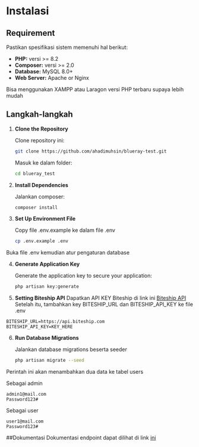 # Instalasi

## Requirement
Pastikan spesifikasi sistem memenuhi hal berikut:
- **PHP:** versi  >= 8.2
- **Composer:**  versi >= 2.0
- **Database:** MySQL 8.0+
- **Web Server:** Apache or Nginx

Bisa menggunakan XAMPP atau Laragon versi PHP terbaru supaya lebih mudah

## Langkah-langkah

1. **Clone the Repository**

   Clone repository ini:

   ```bash
   git clone https://github.com/ahadimuhsin/blueray-test.git
   ```

   Masuk ke dalam folder:

   ```bash
   cd blueray_test
   ```

2. **Install Dependencies**

   Jalankan composer:

   ```bash
   composer install
   ```

3. **Set Up Environment File**

   Copy file .env.example ke dalam file .env

   ```bash
   cp .env.example .env
   ```

  Buka file .env kemudian atur pengaturan database

4. **Generate Application Key**

   Generate the application key to secure your application:

   ```bash
   php artisan key:generate
   ```
5. **Setting Biteship API**
Dapatkan API KEY Biteship di link ini [Biteship API](https://biteship.com/en/docs/api/usage_flow "Biteship API")
Setelah itu, tambahkan key BITESHIP_URL dan BITESHIP_API_KEY ke file .env
```
BITESHIP_URL=https://api.biteship.com
BITESHIP_API_KEY=KEY_HERE
```

6. **Run Database Migrations**

   Jalankan database migrations beserta seeder

   ```bash
   php artisan migrate --seed
   ```
Perintah ini akan menambahkan dua data ke tabel users

  Sebagai admin
```
admin1@mail.com
Password123#
```
  Sebagai user
```
user1@mail.com
Password123#
```

##Dokumentasi
Dokumentasi endpoint dapat dilihat di link [ini](https://documenter.getpostman.com/view/10026548/2sAYQgg8Ti "ini")
